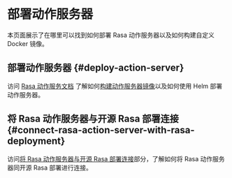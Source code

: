 # 部署动作服务器

本页面展示了在哪里可以找到如何部署 Rasa 动作服务器以及如何构建自定义 Docker 镜像。

## 部署动作服务器 {#deploy-action-server}

访问 [Rasa 动作服务文档](/action-server/deploy-action-server/#installation) 了解如何[构建动作服务器镜像](/action-server/deploy-action-server/#building-an-action-server-image)以及如何使用 Helm 部署动作服务器。

## 将 Rasa 动作服务器与开源 Rasa 部署连接 {#connect-rasa-action-server-with-rasa-deployment}

访问[将 Rasa 动作服务器与开源 Rasa 部署连接](/action-server/deploy-action-server/#connect-rasa-action-server-with-rasa-open-source-deployment)部分，了解如何将 Rasa 动作服务器同开源 Rasa 部署进行连接。
